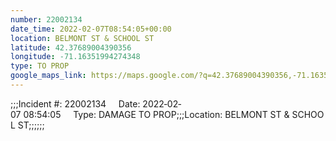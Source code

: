 ```yaml
---
number: 22002134
date_time: 2022-02-07T08:54:05+00:00
location: BELMONT ST & SCHOOL ST
latitude: 42.37689004390356
longitude: -71.16351994274348
type: TO PROP
google_maps_link: https://maps.google.com/?q=42.37689004390356,-71.16351994274348
---
```


;;;Incident #: 22002134     Date: 2022‐02‐07 08:54:05     Type: DAMAGE TO PROP;;;Location: BELMONT ST & SCHOOL ST;;;;;;
